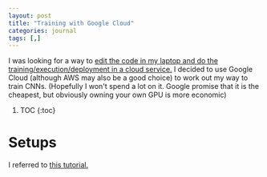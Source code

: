 ```yaml
---
layout: post
title: "Training with Google Cloud"
categories: journal
tags: [,]
---
```


I was looking for a way to [edit the code in my laptop 
and do the training/execution/deployment in a cloud service.](https://www.quora.com/Can-I-train-a-neural-network-in-the-cloud-using-Tensorflow)
I decided to use Google Cloud 
(although AWS may also be a good choice)
to work out my way to train CNNs.
(Hopefully I won't spend a lot on it.
Google promise that it is the cheapest, 
but obviously owning your own GPU is more economic)


1. TOC
{:toc}

# Setups
I referred to [this tutorial.](https://haroldsoh.com/2016/04/28/set-up-anaconda-ipython-tensorflow-julia-on-a-google-compute-engine-vm/#footnote2)

